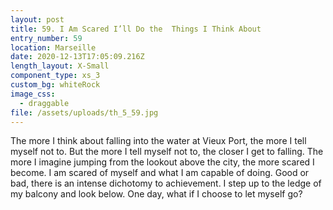```yaml
---
layout: post
title: 59. I Am Scared I’ll Do the  Things I Think About
entry_number: 59
location: Marseille
date: 2020-12-13T17:05:09.216Z
length_layout: X-Small
component_type: xs_3
custom_bg: whiteRock
image_css:
  - draggable
file: /assets/uploads/th_5_59.jpg
---
```

The more I think about falling into the water at Vieux Port, the more I tell myself not to. But the more I tell myself not to, the closer I get to falling. The more I imagine jumping from the lookout above the city, the more scared I become. I am scared of myself and what I am capable of doing. Good or bad, there is an intense dichotomy to achievement. I step up to the ledge of my balcony and look below. One day, what if I choose to let myself go?